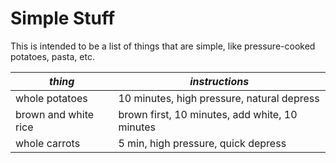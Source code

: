 # Simple Stuff

This is intended to be a list of things that are simple, like pressure-cooked potatoes, pasta, etc.

| *thing* | *instructions* |
| --- | --- |
| whole potatoes | 10 minutes, high pressure, natural depress |
| brown and white rice | brown first, 10 minutes, add white, 10 minutes |
| whole carrots | 5 min, high pressure, quick depress |
